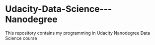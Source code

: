# Udacity-Data-Science---Nanodegree
This repository contains my programming in Udacity Nanodegree Data Science course
